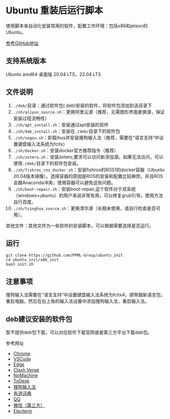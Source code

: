 
# Ubuntu 重装后运行脚本

使用脚本来自动化安装常用的软件，配置工作环境：包括x86和jetson的Ubuntu。

[参考GitHub地址](https://github.com/oyontalas/ubuntu_init)

## 支持系统版本

Ubuntu amd64 桌面版
20.04 LTS，22.04 LTS

## 文件说明

1. `./deb/`目录：通过软件包(.deb)安装的软件，将软件包添加到该目录下
2. `./sh/aliyun_source.sh`：更换阿里云源（推荐，无需图形界面更换源，保证安装过程流畅性）
3. `./sh/apt_install.sh`：安装通过apt安装的软件
4. `./sh/dab_install.sh`：安装在`./deb/`目录下的软件包
5. `./sh/sogou.sh`：卸载ibus并安装搜狗输入法（推荐，需要在“语言支持”中设置键盘输入法系统为fcitx）
6. `./sh/docker.sh`：安装docker官方推荐指令（推荐）
7. `./sh/zotero.sh`：安装zotero,要求可以访问新添加源。如果无法访问，可以使用`./deb/`目录下的软件包安装。
8. `./sh/fishros_ros_docker.sh`：安装fishros的ROS1的docker容器（Ubuntu 20.04版本镜像）。选择容器的原因是ROS的安装和配置比较麻烦，并且ROS会跟Anaconda冲突，使用容器可以避免这些问题。
9. `./sh/boot-repair.sh`：安装boot-repair,这个软件对于双系统（windows+ubuntu）的用户来说非常有用，可以修复grub引导。使用方法自行百度。
10. `./sh/tsinghua_source.sh`：更换清华源（长期未使用，请自行检查是否可用）。

其他文件：其他文件为一些软件的安装脚本，可以根据需要选择是否运行。

## 运行

```shell
git clone https://github.com/PPML-Group/ubuntu_init
cd ubuntu_init/x86_init
bash init.sh
```

## 注意事项

搜狗输入法需要在“语言支持”中设置键盘输入法系统为fcitx4，顺带跟新语言包，重启电脑。然后在右上角的输入法设置中添加搜狗输入法，重启输入法。

## deb建议安装的软件包

暂不提供deb包下载，可以对应软件下载官网或者第三方平台下载deb包。

参考网址

- [Chrome](https://www.google.cn/chrome/)
- [VSCode](https://code.visualstudio.com/#alt-downloads)
- [Edge](https://www.microsoft.com/zh-cn/edge/download)
- [Clash Verge](https://github.com/zzzgydi/clash-verge/releases)
- [NoMachine](https://www.nomachine.com/download)
- [ToDesk](https://www.todesk.com/download.html)
- [搜狗输入法](https://pinyin.sogou.com/linux/?r=pinyin)
- [有道词典](https://fanyi.youdao.com/download-multi)
- [QQ](https://im.qq.com/linuxqq/index.shtml)
- [微信（第三方）](https://archive.ubuntukylin.com/ubuntukylin/pool/partner/weixin_2.1.4_amd64.deb)
- [Electerm](https://electerm.html5beta.com)